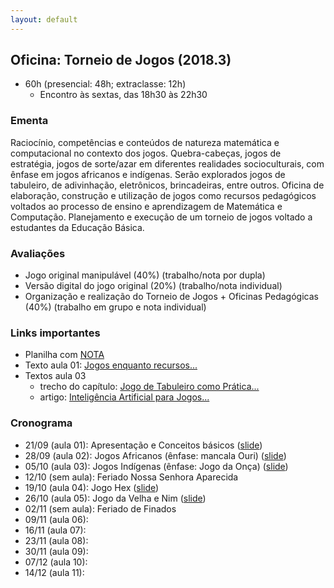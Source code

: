 ```yaml
---
layout: default
---
```


## Oficina: Torneio de Jogos (2018.3)
+ 60h (presencial: 48h; extraclasse: 12h)
  + Encontro às sextas, das 18h30 às 22h30

### Ementa
Raciocínio, competências e conteúdos de natureza matemática e computacional no contexto dos jogos. Quebra-cabeças, jogos de estratégia, jogos de sorte/azar em diferentes realidades socioculturais, com ênfase em jogos africanos e indígenas. Serão explorados jogos de tabuleiro, de adivinhação, eletrônicos, brincadeiras, entre outros. Oficina de elaboração, construção e utilização de jogos como recursos pedagógicos voltados ao processo de ensino e aprendizagem de Matemática e Computação. Planejamento e execução de um torneio de jogos voltado a estudantes da Educação Básica.

### Avaliações
+ Jogo original manipulável (40%) (trabalho/nota por dupla)
+ Versão digital do jogo original (20%) (trabalho/nota individual)
+ Organização e realização do Torneio de Jogos + Oficinas Pedagógicas (40%) (trabalho em grupo e nota individual)

### Links importantes
+ Planilha com [NOTA](https://drive.google.com/open?id=1ugZYPlsG-8GBY6e2paqn0q3Z-2FebjC7uKyq5xDSqwY)
+ Texto aula 01: [Jogos enquanto recursos...](https://www.dropbox.com/s/wqvv5z9f6g5b870/_Aula01-Artigo.pdf?dl=0) 
+ Textos aula 03
  + trecho do capítulo: [Jogo de Tabuleiro como Prática...](https://www.dropbox.com/s/liy0tca993vunyw/_Aula-03-TextoSala.pdf?dl=0)
  + artigo: [Inteligência Artificial para Jogos...](https://www.dropbox.com/s/t7hhgtgl16uteew/_Aula-03-Artigo.pdf?dl=0)
  

### Cronograma
+ 21/09 (aula 01): Apresentação e Conceitos básicos ([slide](https://www.dropbox.com/s/wm9b5r1cn6ph214/_Aula01.pdf?dl=0))
+ 28/09 (aula 02): Jogos Africanos (ênfase: mancala Ouri) ([slide](https://www.dropbox.com/s/k8okkd96c9n9e3m/_Aula02.pdf?dl=0))
+ 05/10 (aula 03): Jogos Indígenas (ênfase: Jogo da Onça) ([slide](https://www.dropbox.com/s/tujifqw8ozsmi0h/_Aula03.pdf?dl=0))
+ 12/10 (sem aula): Feriado Nossa Senhora Aparecida
+ 19/10 (aula 04): Jogo Hex ([slide](https://www.dropbox.com/s/x693agpzd4dfcg9/_Aula04.pdf?dl=0))
+ 26/10 (aula 05): Jogo da Velha e Nim ([slide](https://www.dropbox.com/s/bxqf5a1siosfcsg/_Aula05.pdf?dl=0))
+ 02/11 (sem aula): Feriado de Finados
+ 09/11 (aula 06): 
+ 16/11 (aula 07): 
+ 23/11 (aula 08): 
+ 30/11 (aula 09): 
+ 07/12 (aula 10): 
+ 14/12 (aula 11): 
